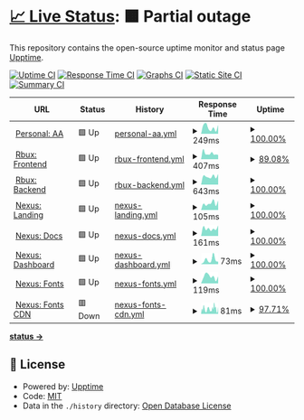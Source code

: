 # [📈 Live Status](https://nup.expo.moe): <!--live status--> **🟧 Partial outage**

This repository contains the open-source uptime monitor and status page [Upptime](https://github.com/upptime/upptime).

[![Uptime CI](https://github.com/Exponential-Workload/personal-nexus-uptime-monitor/workflows/Uptime%20CI/badge.svg)](https://github.com/Exponential-Workload/personal-nexus-uptime-monitor/actions?query=workflow%3A%22Uptime+CI%22)
[![Response Time CI](https://github.com/Exponential-Workload/personal-nexus-uptime-monitor/workflows/Response%20Time%20CI/badge.svg)](https://github.com/Exponential-Workload/personal-nexus-uptime-monitor/actions?query=workflow%3A%22Response+Time+CI%22)
[![Graphs CI](https://github.com/Exponential-Workload/personal-nexus-uptime-monitor/workflows/Graphs%20CI/badge.svg)](https://github.com/Exponential-Workload/personal-nexus-uptime-monitor/actions?query=workflow%3A%22Graphs+CI%22)
[![Static Site CI](https://github.com/Exponential-Workload/personal-nexus-uptime-monitor/workflows/Static%20Site%20CI/badge.svg)](https://github.com/Exponential-Workload/personal-nexus-uptime-monitor/actions?query=workflow%3A%22Static+Site+CI%22)
[![Summary CI](https://github.com/Exponential-Workload/personal-nexus-uptime-monitor/workflows/Summary%20CI/badge.svg)](https://github.com/Exponential-Workload/personal-nexus-uptime-monitor/actions?query=workflow%3A%22Summary+CI%22)

<!--start: status pages-->
<!-- This summary is generated by Upptime (https://github.com/upptime/upptime) -->
<!-- Do not edit this manually, your changes will be overwritten -->
<!-- prettier-ignore -->
| URL | Status | History | Response Time | Uptime |
| --- | ------ | ------- | ------------- | ------ |
| <img alt="" src="https://icons.duckduckgo.com/ip3/aim.femboy.cafe.ico" height="13"> [Personal: AA](https://aim.femboy.cafe) | 🟩 Up | [personal-aa.yml](https://github.com/ignore-me-lol/personal-uptime-monitor/commits/HEAD/history/personal-aa.yml) | <details><summary><img alt="Response time graph" src="./graphs/personal-aa/response-time-week.png" height="20"> 249ms</summary><br><a href="https://nup.expo.moe/history/personal-aa"><img alt="Response time 337" src="https://img.shields.io/endpoint?url=https%3A%2F%2Fraw.githubusercontent.com%2Fignore-me-lol%2Fpersonal-uptime-monitor%2FHEAD%2Fapi%2Fpersonal-aa%2Fresponse-time.json"></a><br><a href="https://nup.expo.moe/history/personal-aa"><img alt="24-hour response time 340" src="https://img.shields.io/endpoint?url=https%3A%2F%2Fraw.githubusercontent.com%2Fignore-me-lol%2Fpersonal-uptime-monitor%2FHEAD%2Fapi%2Fpersonal-aa%2Fresponse-time-day.json"></a><br><a href="https://nup.expo.moe/history/personal-aa"><img alt="7-day response time 249" src="https://img.shields.io/endpoint?url=https%3A%2F%2Fraw.githubusercontent.com%2Fignore-me-lol%2Fpersonal-uptime-monitor%2FHEAD%2Fapi%2Fpersonal-aa%2Fresponse-time-week.json"></a><br><a href="https://nup.expo.moe/history/personal-aa"><img alt="30-day response time 440" src="https://img.shields.io/endpoint?url=https%3A%2F%2Fraw.githubusercontent.com%2Fignore-me-lol%2Fpersonal-uptime-monitor%2FHEAD%2Fapi%2Fpersonal-aa%2Fresponse-time-month.json"></a><br><a href="https://nup.expo.moe/history/personal-aa"><img alt="1-year response time 337" src="https://img.shields.io/endpoint?url=https%3A%2F%2Fraw.githubusercontent.com%2Fignore-me-lol%2Fpersonal-uptime-monitor%2FHEAD%2Fapi%2Fpersonal-aa%2Fresponse-time-year.json"></a></details> | <details><summary><a href="https://nup.expo.moe/history/personal-aa">100.00%</a></summary><a href="https://nup.expo.moe/history/personal-aa"><img alt="All-time uptime 99.99%" src="https://img.shields.io/endpoint?url=https%3A%2F%2Fraw.githubusercontent.com%2Fignore-me-lol%2Fpersonal-uptime-monitor%2FHEAD%2Fapi%2Fpersonal-aa%2Fuptime.json"></a><br><a href="https://nup.expo.moe/history/personal-aa"><img alt="24-hour uptime 100.00%" src="https://img.shields.io/endpoint?url=https%3A%2F%2Fraw.githubusercontent.com%2Fignore-me-lol%2Fpersonal-uptime-monitor%2FHEAD%2Fapi%2Fpersonal-aa%2Fuptime-day.json"></a><br><a href="https://nup.expo.moe/history/personal-aa"><img alt="7-day uptime 100.00%" src="https://img.shields.io/endpoint?url=https%3A%2F%2Fraw.githubusercontent.com%2Fignore-me-lol%2Fpersonal-uptime-monitor%2FHEAD%2Fapi%2Fpersonal-aa%2Fuptime-week.json"></a><br><a href="https://nup.expo.moe/history/personal-aa"><img alt="30-day uptime 100.00%" src="https://img.shields.io/endpoint?url=https%3A%2F%2Fraw.githubusercontent.com%2Fignore-me-lol%2Fpersonal-uptime-monitor%2FHEAD%2Fapi%2Fpersonal-aa%2Fuptime-month.json"></a><br><a href="https://nup.expo.moe/history/personal-aa"><img alt="1-year uptime 99.99%" src="https://img.shields.io/endpoint?url=https%3A%2F%2Fraw.githubusercontent.com%2Fignore-me-lol%2Fpersonal-uptime-monitor%2FHEAD%2Fapi%2Fpersonal-aa%2Fuptime-year.json"></a></details>
| <img alt="" src="https://icons.duckduckgo.com/ip3/rbux.pw.ico" height="13"> [Rbux: Frontend](https://rbux.pw) | 🟩 Up | [rbux-frontend.yml](https://github.com/ignore-me-lol/personal-uptime-monitor/commits/HEAD/history/rbux-frontend.yml) | <details><summary><img alt="Response time graph" src="./graphs/rbux-frontend/response-time-week.png" height="20"> 407ms</summary><br><a href="https://nup.expo.moe/history/rbux-frontend"><img alt="Response time 439" src="https://img.shields.io/endpoint?url=https%3A%2F%2Fraw.githubusercontent.com%2Fignore-me-lol%2Fpersonal-uptime-monitor%2FHEAD%2Fapi%2Frbux-frontend%2Fresponse-time.json"></a><br><a href="https://nup.expo.moe/history/rbux-frontend"><img alt="24-hour response time 393" src="https://img.shields.io/endpoint?url=https%3A%2F%2Fraw.githubusercontent.com%2Fignore-me-lol%2Fpersonal-uptime-monitor%2FHEAD%2Fapi%2Frbux-frontend%2Fresponse-time-day.json"></a><br><a href="https://nup.expo.moe/history/rbux-frontend"><img alt="7-day response time 407" src="https://img.shields.io/endpoint?url=https%3A%2F%2Fraw.githubusercontent.com%2Fignore-me-lol%2Fpersonal-uptime-monitor%2FHEAD%2Fapi%2Frbux-frontend%2Fresponse-time-week.json"></a><br><a href="https://nup.expo.moe/history/rbux-frontend"><img alt="30-day response time 459" src="https://img.shields.io/endpoint?url=https%3A%2F%2Fraw.githubusercontent.com%2Fignore-me-lol%2Fpersonal-uptime-monitor%2FHEAD%2Fapi%2Frbux-frontend%2Fresponse-time-month.json"></a><br><a href="https://nup.expo.moe/history/rbux-frontend"><img alt="1-year response time 439" src="https://img.shields.io/endpoint?url=https%3A%2F%2Fraw.githubusercontent.com%2Fignore-me-lol%2Fpersonal-uptime-monitor%2FHEAD%2Fapi%2Frbux-frontend%2Fresponse-time-year.json"></a></details> | <details><summary><a href="https://nup.expo.moe/history/rbux-frontend">89.08%</a></summary><a href="https://nup.expo.moe/history/rbux-frontend"><img alt="All-time uptime 92.83%" src="https://img.shields.io/endpoint?url=https%3A%2F%2Fraw.githubusercontent.com%2Fignore-me-lol%2Fpersonal-uptime-monitor%2FHEAD%2Fapi%2Frbux-frontend%2Fuptime.json"></a><br><a href="https://nup.expo.moe/history/rbux-frontend"><img alt="24-hour uptime 23.56%" src="https://img.shields.io/endpoint?url=https%3A%2F%2Fraw.githubusercontent.com%2Fignore-me-lol%2Fpersonal-uptime-monitor%2FHEAD%2Fapi%2Frbux-frontend%2Fuptime-day.json"></a><br><a href="https://nup.expo.moe/history/rbux-frontend"><img alt="7-day uptime 89.08%" src="https://img.shields.io/endpoint?url=https%3A%2F%2Fraw.githubusercontent.com%2Fignore-me-lol%2Fpersonal-uptime-monitor%2FHEAD%2Fapi%2Frbux-frontend%2Fuptime-week.json"></a><br><a href="https://nup.expo.moe/history/rbux-frontend"><img alt="30-day uptime 96.05%" src="https://img.shields.io/endpoint?url=https%3A%2F%2Fraw.githubusercontent.com%2Fignore-me-lol%2Fpersonal-uptime-monitor%2FHEAD%2Fapi%2Frbux-frontend%2Fuptime-month.json"></a><br><a href="https://nup.expo.moe/history/rbux-frontend"><img alt="1-year uptime 92.83%" src="https://img.shields.io/endpoint?url=https%3A%2F%2Fraw.githubusercontent.com%2Fignore-me-lol%2Fpersonal-uptime-monitor%2FHEAD%2Fapi%2Frbux-frontend%2Fuptime-year.json"></a></details>
| <img alt="" src="https://icons.duckduckgo.com/ip3/api.rbux.pw.ico" height="13"> [Rbux: Backend](https://api.rbux.pw/app/leaderboard) | 🟩 Up | [rbux-backend.yml](https://github.com/ignore-me-lol/personal-uptime-monitor/commits/HEAD/history/rbux-backend.yml) | <details><summary><img alt="Response time graph" src="./graphs/rbux-backend/response-time-week.png" height="20"> 643ms</summary><br><a href="https://nup.expo.moe/history/rbux-backend"><img alt="Response time 656" src="https://img.shields.io/endpoint?url=https%3A%2F%2Fraw.githubusercontent.com%2Fignore-me-lol%2Fpersonal-uptime-monitor%2FHEAD%2Fapi%2Frbux-backend%2Fresponse-time.json"></a><br><a href="https://nup.expo.moe/history/rbux-backend"><img alt="24-hour response time 822" src="https://img.shields.io/endpoint?url=https%3A%2F%2Fraw.githubusercontent.com%2Fignore-me-lol%2Fpersonal-uptime-monitor%2FHEAD%2Fapi%2Frbux-backend%2Fresponse-time-day.json"></a><br><a href="https://nup.expo.moe/history/rbux-backend"><img alt="7-day response time 643" src="https://img.shields.io/endpoint?url=https%3A%2F%2Fraw.githubusercontent.com%2Fignore-me-lol%2Fpersonal-uptime-monitor%2FHEAD%2Fapi%2Frbux-backend%2Fresponse-time-week.json"></a><br><a href="https://nup.expo.moe/history/rbux-backend"><img alt="30-day response time 668" src="https://img.shields.io/endpoint?url=https%3A%2F%2Fraw.githubusercontent.com%2Fignore-me-lol%2Fpersonal-uptime-monitor%2FHEAD%2Fapi%2Frbux-backend%2Fresponse-time-month.json"></a><br><a href="https://nup.expo.moe/history/rbux-backend"><img alt="1-year response time 656" src="https://img.shields.io/endpoint?url=https%3A%2F%2Fraw.githubusercontent.com%2Fignore-me-lol%2Fpersonal-uptime-monitor%2FHEAD%2Fapi%2Frbux-backend%2Fresponse-time-year.json"></a></details> | <details><summary><a href="https://nup.expo.moe/history/rbux-backend">100.00%</a></summary><a href="https://nup.expo.moe/history/rbux-backend"><img alt="All-time uptime 100.00%" src="https://img.shields.io/endpoint?url=https%3A%2F%2Fraw.githubusercontent.com%2Fignore-me-lol%2Fpersonal-uptime-monitor%2FHEAD%2Fapi%2Frbux-backend%2Fuptime.json"></a><br><a href="https://nup.expo.moe/history/rbux-backend"><img alt="24-hour uptime 100.00%" src="https://img.shields.io/endpoint?url=https%3A%2F%2Fraw.githubusercontent.com%2Fignore-me-lol%2Fpersonal-uptime-monitor%2FHEAD%2Fapi%2Frbux-backend%2Fuptime-day.json"></a><br><a href="https://nup.expo.moe/history/rbux-backend"><img alt="7-day uptime 100.00%" src="https://img.shields.io/endpoint?url=https%3A%2F%2Fraw.githubusercontent.com%2Fignore-me-lol%2Fpersonal-uptime-monitor%2FHEAD%2Fapi%2Frbux-backend%2Fuptime-week.json"></a><br><a href="https://nup.expo.moe/history/rbux-backend"><img alt="30-day uptime 100.00%" src="https://img.shields.io/endpoint?url=https%3A%2F%2Fraw.githubusercontent.com%2Fignore-me-lol%2Fpersonal-uptime-monitor%2FHEAD%2Fapi%2Frbux-backend%2Fuptime-month.json"></a><br><a href="https://nup.expo.moe/history/rbux-backend"><img alt="1-year uptime 100.00%" src="https://img.shields.io/endpoint?url=https%3A%2F%2Fraw.githubusercontent.com%2Fignore-me-lol%2Fpersonal-uptime-monitor%2FHEAD%2Fapi%2Frbux-backend%2Fuptime-year.json"></a></details>
| <img alt="" src="https://icons.duckduckgo.com/ip3/nexuspipe.com.ico" height="13"> [Nexus: Landing](https://nexuspipe.com) | 🟩 Up | [nexus-landing.yml](https://github.com/ignore-me-lol/personal-uptime-monitor/commits/HEAD/history/nexus-landing.yml) | <details><summary><img alt="Response time graph" src="./graphs/nexus-landing/response-time-week.png" height="20"> 105ms</summary><br><a href="https://nup.expo.moe/history/nexus-landing"><img alt="Response time 173" src="https://img.shields.io/endpoint?url=https%3A%2F%2Fraw.githubusercontent.com%2Fignore-me-lol%2Fpersonal-uptime-monitor%2FHEAD%2Fapi%2Fnexus-landing%2Fresponse-time.json"></a><br><a href="https://nup.expo.moe/history/nexus-landing"><img alt="24-hour response time 145" src="https://img.shields.io/endpoint?url=https%3A%2F%2Fraw.githubusercontent.com%2Fignore-me-lol%2Fpersonal-uptime-monitor%2FHEAD%2Fapi%2Fnexus-landing%2Fresponse-time-day.json"></a><br><a href="https://nup.expo.moe/history/nexus-landing"><img alt="7-day response time 105" src="https://img.shields.io/endpoint?url=https%3A%2F%2Fraw.githubusercontent.com%2Fignore-me-lol%2Fpersonal-uptime-monitor%2FHEAD%2Fapi%2Fnexus-landing%2Fresponse-time-week.json"></a><br><a href="https://nup.expo.moe/history/nexus-landing"><img alt="30-day response time 126" src="https://img.shields.io/endpoint?url=https%3A%2F%2Fraw.githubusercontent.com%2Fignore-me-lol%2Fpersonal-uptime-monitor%2FHEAD%2Fapi%2Fnexus-landing%2Fresponse-time-month.json"></a><br><a href="https://nup.expo.moe/history/nexus-landing"><img alt="1-year response time 173" src="https://img.shields.io/endpoint?url=https%3A%2F%2Fraw.githubusercontent.com%2Fignore-me-lol%2Fpersonal-uptime-monitor%2FHEAD%2Fapi%2Fnexus-landing%2Fresponse-time-year.json"></a></details> | <details><summary><a href="https://nup.expo.moe/history/nexus-landing">100.00%</a></summary><a href="https://nup.expo.moe/history/nexus-landing"><img alt="All-time uptime 99.73%" src="https://img.shields.io/endpoint?url=https%3A%2F%2Fraw.githubusercontent.com%2Fignore-me-lol%2Fpersonal-uptime-monitor%2FHEAD%2Fapi%2Fnexus-landing%2Fuptime.json"></a><br><a href="https://nup.expo.moe/history/nexus-landing"><img alt="24-hour uptime 100.00%" src="https://img.shields.io/endpoint?url=https%3A%2F%2Fraw.githubusercontent.com%2Fignore-me-lol%2Fpersonal-uptime-monitor%2FHEAD%2Fapi%2Fnexus-landing%2Fuptime-day.json"></a><br><a href="https://nup.expo.moe/history/nexus-landing"><img alt="7-day uptime 100.00%" src="https://img.shields.io/endpoint?url=https%3A%2F%2Fraw.githubusercontent.com%2Fignore-me-lol%2Fpersonal-uptime-monitor%2FHEAD%2Fapi%2Fnexus-landing%2Fuptime-week.json"></a><br><a href="https://nup.expo.moe/history/nexus-landing"><img alt="30-day uptime 100.00%" src="https://img.shields.io/endpoint?url=https%3A%2F%2Fraw.githubusercontent.com%2Fignore-me-lol%2Fpersonal-uptime-monitor%2FHEAD%2Fapi%2Fnexus-landing%2Fuptime-month.json"></a><br><a href="https://nup.expo.moe/history/nexus-landing"><img alt="1-year uptime 99.73%" src="https://img.shields.io/endpoint?url=https%3A%2F%2Fraw.githubusercontent.com%2Fignore-me-lol%2Fpersonal-uptime-monitor%2FHEAD%2Fapi%2Fnexus-landing%2Fuptime-year.json"></a></details>
| <img alt="" src="https://icons.duckduckgo.com/ip3/docs.nexuspipe.com.ico" height="13"> [Nexus: Docs](https://docs.nexuspipe.com) | 🟩 Up | [nexus-docs.yml](https://github.com/ignore-me-lol/personal-uptime-monitor/commits/HEAD/history/nexus-docs.yml) | <details><summary><img alt="Response time graph" src="./graphs/nexus-docs/response-time-week.png" height="20"> 161ms</summary><br><a href="https://nup.expo.moe/history/nexus-docs"><img alt="Response time 135" src="https://img.shields.io/endpoint?url=https%3A%2F%2Fraw.githubusercontent.com%2Fignore-me-lol%2Fpersonal-uptime-monitor%2FHEAD%2Fapi%2Fnexus-docs%2Fresponse-time.json"></a><br><a href="https://nup.expo.moe/history/nexus-docs"><img alt="24-hour response time 226" src="https://img.shields.io/endpoint?url=https%3A%2F%2Fraw.githubusercontent.com%2Fignore-me-lol%2Fpersonal-uptime-monitor%2FHEAD%2Fapi%2Fnexus-docs%2Fresponse-time-day.json"></a><br><a href="https://nup.expo.moe/history/nexus-docs"><img alt="7-day response time 161" src="https://img.shields.io/endpoint?url=https%3A%2F%2Fraw.githubusercontent.com%2Fignore-me-lol%2Fpersonal-uptime-monitor%2FHEAD%2Fapi%2Fnexus-docs%2Fresponse-time-week.json"></a><br><a href="https://nup.expo.moe/history/nexus-docs"><img alt="30-day response time 132" src="https://img.shields.io/endpoint?url=https%3A%2F%2Fraw.githubusercontent.com%2Fignore-me-lol%2Fpersonal-uptime-monitor%2FHEAD%2Fapi%2Fnexus-docs%2Fresponse-time-month.json"></a><br><a href="https://nup.expo.moe/history/nexus-docs"><img alt="1-year response time 135" src="https://img.shields.io/endpoint?url=https%3A%2F%2Fraw.githubusercontent.com%2Fignore-me-lol%2Fpersonal-uptime-monitor%2FHEAD%2Fapi%2Fnexus-docs%2Fresponse-time-year.json"></a></details> | <details><summary><a href="https://nup.expo.moe/history/nexus-docs">100.00%</a></summary><a href="https://nup.expo.moe/history/nexus-docs"><img alt="All-time uptime 100.00%" src="https://img.shields.io/endpoint?url=https%3A%2F%2Fraw.githubusercontent.com%2Fignore-me-lol%2Fpersonal-uptime-monitor%2FHEAD%2Fapi%2Fnexus-docs%2Fuptime.json"></a><br><a href="https://nup.expo.moe/history/nexus-docs"><img alt="24-hour uptime 100.00%" src="https://img.shields.io/endpoint?url=https%3A%2F%2Fraw.githubusercontent.com%2Fignore-me-lol%2Fpersonal-uptime-monitor%2FHEAD%2Fapi%2Fnexus-docs%2Fuptime-day.json"></a><br><a href="https://nup.expo.moe/history/nexus-docs"><img alt="7-day uptime 100.00%" src="https://img.shields.io/endpoint?url=https%3A%2F%2Fraw.githubusercontent.com%2Fignore-me-lol%2Fpersonal-uptime-monitor%2FHEAD%2Fapi%2Fnexus-docs%2Fuptime-week.json"></a><br><a href="https://nup.expo.moe/history/nexus-docs"><img alt="30-day uptime 100.00%" src="https://img.shields.io/endpoint?url=https%3A%2F%2Fraw.githubusercontent.com%2Fignore-me-lol%2Fpersonal-uptime-monitor%2FHEAD%2Fapi%2Fnexus-docs%2Fuptime-month.json"></a><br><a href="https://nup.expo.moe/history/nexus-docs"><img alt="1-year uptime 100.00%" src="https://img.shields.io/endpoint?url=https%3A%2F%2Fraw.githubusercontent.com%2Fignore-me-lol%2Fpersonal-uptime-monitor%2FHEAD%2Fapi%2Fnexus-docs%2Fuptime-year.json"></a></details>
| <img alt="" src="https://icons.duckduckgo.com/ip3/dash.nexuspipe.com.ico" height="13"> [Nexus: Dashboard](https://dash.nexuspipe.com) | 🟩 Up | [nexus-dashboard.yml](https://github.com/ignore-me-lol/personal-uptime-monitor/commits/HEAD/history/nexus-dashboard.yml) | <details><summary><img alt="Response time graph" src="./graphs/nexus-dashboard/response-time-week.png" height="20"> 73ms</summary><br><a href="https://nup.expo.moe/history/nexus-dashboard"><img alt="Response time 128" src="https://img.shields.io/endpoint?url=https%3A%2F%2Fraw.githubusercontent.com%2Fignore-me-lol%2Fpersonal-uptime-monitor%2FHEAD%2Fapi%2Fnexus-dashboard%2Fresponse-time.json"></a><br><a href="https://nup.expo.moe/history/nexus-dashboard"><img alt="24-hour response time 41" src="https://img.shields.io/endpoint?url=https%3A%2F%2Fraw.githubusercontent.com%2Fignore-me-lol%2Fpersonal-uptime-monitor%2FHEAD%2Fapi%2Fnexus-dashboard%2Fresponse-time-day.json"></a><br><a href="https://nup.expo.moe/history/nexus-dashboard"><img alt="7-day response time 73" src="https://img.shields.io/endpoint?url=https%3A%2F%2Fraw.githubusercontent.com%2Fignore-me-lol%2Fpersonal-uptime-monitor%2FHEAD%2Fapi%2Fnexus-dashboard%2Fresponse-time-week.json"></a><br><a href="https://nup.expo.moe/history/nexus-dashboard"><img alt="30-day response time 114" src="https://img.shields.io/endpoint?url=https%3A%2F%2Fraw.githubusercontent.com%2Fignore-me-lol%2Fpersonal-uptime-monitor%2FHEAD%2Fapi%2Fnexus-dashboard%2Fresponse-time-month.json"></a><br><a href="https://nup.expo.moe/history/nexus-dashboard"><img alt="1-year response time 128" src="https://img.shields.io/endpoint?url=https%3A%2F%2Fraw.githubusercontent.com%2Fignore-me-lol%2Fpersonal-uptime-monitor%2FHEAD%2Fapi%2Fnexus-dashboard%2Fresponse-time-year.json"></a></details> | <details><summary><a href="https://nup.expo.moe/history/nexus-dashboard">100.00%</a></summary><a href="https://nup.expo.moe/history/nexus-dashboard"><img alt="All-time uptime 100.00%" src="https://img.shields.io/endpoint?url=https%3A%2F%2Fraw.githubusercontent.com%2Fignore-me-lol%2Fpersonal-uptime-monitor%2FHEAD%2Fapi%2Fnexus-dashboard%2Fuptime.json"></a><br><a href="https://nup.expo.moe/history/nexus-dashboard"><img alt="24-hour uptime 100.00%" src="https://img.shields.io/endpoint?url=https%3A%2F%2Fraw.githubusercontent.com%2Fignore-me-lol%2Fpersonal-uptime-monitor%2FHEAD%2Fapi%2Fnexus-dashboard%2Fuptime-day.json"></a><br><a href="https://nup.expo.moe/history/nexus-dashboard"><img alt="7-day uptime 100.00%" src="https://img.shields.io/endpoint?url=https%3A%2F%2Fraw.githubusercontent.com%2Fignore-me-lol%2Fpersonal-uptime-monitor%2FHEAD%2Fapi%2Fnexus-dashboard%2Fuptime-week.json"></a><br><a href="https://nup.expo.moe/history/nexus-dashboard"><img alt="30-day uptime 100.00%" src="https://img.shields.io/endpoint?url=https%3A%2F%2Fraw.githubusercontent.com%2Fignore-me-lol%2Fpersonal-uptime-monitor%2FHEAD%2Fapi%2Fnexus-dashboard%2Fuptime-month.json"></a><br><a href="https://nup.expo.moe/history/nexus-dashboard"><img alt="1-year uptime 100.00%" src="https://img.shields.io/endpoint?url=https%3A%2F%2Fraw.githubusercontent.com%2Fignore-me-lol%2Fpersonal-uptime-monitor%2FHEAD%2Fapi%2Fnexus-dashboard%2Fuptime-year.json"></a></details>
| <img alt="" src="https://icons.duckduckgo.com/ip3/fonts.nexuspipe.com.ico" height="13"> [Nexus: Fonts](https://fonts.nexuspipe.com) | 🟩 Up | [nexus-fonts.yml](https://github.com/ignore-me-lol/personal-uptime-monitor/commits/HEAD/history/nexus-fonts.yml) | <details><summary><img alt="Response time graph" src="./graphs/nexus-fonts/response-time-week.png" height="20"> 119ms</summary><br><a href="https://nup.expo.moe/history/nexus-fonts"><img alt="Response time 121" src="https://img.shields.io/endpoint?url=https%3A%2F%2Fraw.githubusercontent.com%2Fignore-me-lol%2Fpersonal-uptime-monitor%2FHEAD%2Fapi%2Fnexus-fonts%2Fresponse-time.json"></a><br><a href="https://nup.expo.moe/history/nexus-fonts"><img alt="24-hour response time 118" src="https://img.shields.io/endpoint?url=https%3A%2F%2Fraw.githubusercontent.com%2Fignore-me-lol%2Fpersonal-uptime-monitor%2FHEAD%2Fapi%2Fnexus-fonts%2Fresponse-time-day.json"></a><br><a href="https://nup.expo.moe/history/nexus-fonts"><img alt="7-day response time 119" src="https://img.shields.io/endpoint?url=https%3A%2F%2Fraw.githubusercontent.com%2Fignore-me-lol%2Fpersonal-uptime-monitor%2FHEAD%2Fapi%2Fnexus-fonts%2Fresponse-time-week.json"></a><br><a href="https://nup.expo.moe/history/nexus-fonts"><img alt="30-day response time 109" src="https://img.shields.io/endpoint?url=https%3A%2F%2Fraw.githubusercontent.com%2Fignore-me-lol%2Fpersonal-uptime-monitor%2FHEAD%2Fapi%2Fnexus-fonts%2Fresponse-time-month.json"></a><br><a href="https://nup.expo.moe/history/nexus-fonts"><img alt="1-year response time 121" src="https://img.shields.io/endpoint?url=https%3A%2F%2Fraw.githubusercontent.com%2Fignore-me-lol%2Fpersonal-uptime-monitor%2FHEAD%2Fapi%2Fnexus-fonts%2Fresponse-time-year.json"></a></details> | <details><summary><a href="https://nup.expo.moe/history/nexus-fonts">100.00%</a></summary><a href="https://nup.expo.moe/history/nexus-fonts"><img alt="All-time uptime 99.95%" src="https://img.shields.io/endpoint?url=https%3A%2F%2Fraw.githubusercontent.com%2Fignore-me-lol%2Fpersonal-uptime-monitor%2FHEAD%2Fapi%2Fnexus-fonts%2Fuptime.json"></a><br><a href="https://nup.expo.moe/history/nexus-fonts"><img alt="24-hour uptime 100.00%" src="https://img.shields.io/endpoint?url=https%3A%2F%2Fraw.githubusercontent.com%2Fignore-me-lol%2Fpersonal-uptime-monitor%2FHEAD%2Fapi%2Fnexus-fonts%2Fuptime-day.json"></a><br><a href="https://nup.expo.moe/history/nexus-fonts"><img alt="7-day uptime 100.00%" src="https://img.shields.io/endpoint?url=https%3A%2F%2Fraw.githubusercontent.com%2Fignore-me-lol%2Fpersonal-uptime-monitor%2FHEAD%2Fapi%2Fnexus-fonts%2Fuptime-week.json"></a><br><a href="https://nup.expo.moe/history/nexus-fonts"><img alt="30-day uptime 100.00%" src="https://img.shields.io/endpoint?url=https%3A%2F%2Fraw.githubusercontent.com%2Fignore-me-lol%2Fpersonal-uptime-monitor%2FHEAD%2Fapi%2Fnexus-fonts%2Fuptime-month.json"></a><br><a href="https://nup.expo.moe/history/nexus-fonts"><img alt="1-year uptime 99.95%" src="https://img.shields.io/endpoint?url=https%3A%2F%2Fraw.githubusercontent.com%2Fignore-me-lol%2Fpersonal-uptime-monitor%2FHEAD%2Fapi%2Fnexus-fonts%2Fuptime-year.json"></a></details>
| <img alt="" src="https://icons.duckduckgo.com/ip3/fonts-cdn.nexuspipe.com.ico" height="13"> [Nexus: Fonts CDN](https://fonts-cdn.nexuspipe.com) | 🟥 Down | [nexus-fonts-cdn.yml](https://github.com/ignore-me-lol/personal-uptime-monitor/commits/HEAD/history/nexus-fonts-cdn.yml) | <details><summary><img alt="Response time graph" src="./graphs/nexus-fonts-cdn/response-time-week.png" height="20"> 81ms</summary><br><a href="https://nup.expo.moe/history/nexus-fonts-cdn"><img alt="Response time 99" src="https://img.shields.io/endpoint?url=https%3A%2F%2Fraw.githubusercontent.com%2Fignore-me-lol%2Fpersonal-uptime-monitor%2FHEAD%2Fapi%2Fnexus-fonts-cdn%2Fresponse-time.json"></a><br><a href="https://nup.expo.moe/history/nexus-fonts-cdn"><img alt="24-hour response time 86" src="https://img.shields.io/endpoint?url=https%3A%2F%2Fraw.githubusercontent.com%2Fignore-me-lol%2Fpersonal-uptime-monitor%2FHEAD%2Fapi%2Fnexus-fonts-cdn%2Fresponse-time-day.json"></a><br><a href="https://nup.expo.moe/history/nexus-fonts-cdn"><img alt="7-day response time 81" src="https://img.shields.io/endpoint?url=https%3A%2F%2Fraw.githubusercontent.com%2Fignore-me-lol%2Fpersonal-uptime-monitor%2FHEAD%2Fapi%2Fnexus-fonts-cdn%2Fresponse-time-week.json"></a><br><a href="https://nup.expo.moe/history/nexus-fonts-cdn"><img alt="30-day response time 90" src="https://img.shields.io/endpoint?url=https%3A%2F%2Fraw.githubusercontent.com%2Fignore-me-lol%2Fpersonal-uptime-monitor%2FHEAD%2Fapi%2Fnexus-fonts-cdn%2Fresponse-time-month.json"></a><br><a href="https://nup.expo.moe/history/nexus-fonts-cdn"><img alt="1-year response time 99" src="https://img.shields.io/endpoint?url=https%3A%2F%2Fraw.githubusercontent.com%2Fignore-me-lol%2Fpersonal-uptime-monitor%2FHEAD%2Fapi%2Fnexus-fonts-cdn%2Fresponse-time-year.json"></a></details> | <details><summary><a href="https://nup.expo.moe/history/nexus-fonts-cdn">97.71%</a></summary><a href="https://nup.expo.moe/history/nexus-fonts-cdn"><img alt="All-time uptime 99.07%" src="https://img.shields.io/endpoint?url=https%3A%2F%2Fraw.githubusercontent.com%2Fignore-me-lol%2Fpersonal-uptime-monitor%2FHEAD%2Fapi%2Fnexus-fonts-cdn%2Fuptime.json"></a><br><a href="https://nup.expo.moe/history/nexus-fonts-cdn"><img alt="24-hour uptime 90.45%" src="https://img.shields.io/endpoint?url=https%3A%2F%2Fraw.githubusercontent.com%2Fignore-me-lol%2Fpersonal-uptime-monitor%2FHEAD%2Fapi%2Fnexus-fonts-cdn%2Fuptime-day.json"></a><br><a href="https://nup.expo.moe/history/nexus-fonts-cdn"><img alt="7-day uptime 97.71%" src="https://img.shields.io/endpoint?url=https%3A%2F%2Fraw.githubusercontent.com%2Fignore-me-lol%2Fpersonal-uptime-monitor%2FHEAD%2Fapi%2Fnexus-fonts-cdn%2Fuptime-week.json"></a><br><a href="https://nup.expo.moe/history/nexus-fonts-cdn"><img alt="30-day uptime 96.47%" src="https://img.shields.io/endpoint?url=https%3A%2F%2Fraw.githubusercontent.com%2Fignore-me-lol%2Fpersonal-uptime-monitor%2FHEAD%2Fapi%2Fnexus-fonts-cdn%2Fuptime-month.json"></a><br><a href="https://nup.expo.moe/history/nexus-fonts-cdn"><img alt="1-year uptime 99.07%" src="https://img.shields.io/endpoint?url=https%3A%2F%2Fraw.githubusercontent.com%2Fignore-me-lol%2Fpersonal-uptime-monitor%2FHEAD%2Fapi%2Fnexus-fonts-cdn%2Fuptime-year.json"></a></details>

<!--end: status pages-->

[**status →**](https://nup.expo.moe)

## 📄 License

- Powered by: [Upptime](https://github.com/upptime/upptime)
- Code: [MIT](./LICENSE)
- Data in the `./history` directory: [Open Database License](https://opendatacommons.org/licenses/odbl/1-0/)
